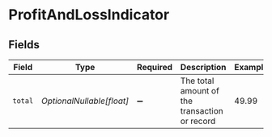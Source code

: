 # ProfitAndLossIndicator


## Fields

| Field                                         | Type                                          | Required                                      | Description                                   | Example                                       |
| --------------------------------------------- | --------------------------------------------- | --------------------------------------------- | --------------------------------------------- | --------------------------------------------- |
| `total`                                       | *OptionalNullable[float]*                     | :heavy_minus_sign:                            | The total amount of the transaction or record | 49.99                                         |